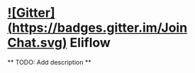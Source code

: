 [![Gitter](https://badges.gitter.im/Join Chat.svg)](https://gitter.im/shun159/eliflow?utm_source=badge&utm_medium=badge&utm_campaign=pr-badge)
Eliflow
=======

** TODO: Add description **
